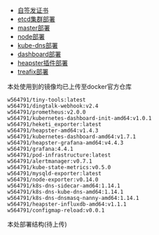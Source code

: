 * [自签发证书](/1bu-shu-zhi-nan/10-zi-qian-fa-zheng-shu.md)
* [etcd集群部署](/1bu-shu-zhi-nan/12-etcdji-qun-bu-shu.md)
* [master部署](/1bu-shu-zhi-nan/12-masterbu-shu.md)
* [node部署](/1bu-shu-zhi-nan/13-nodebu-shu.md)
* [kube-dns部署](/1bu-shu-zhi-nan/14-kube-dnsbu-shu.md)
* [dashboard部署](/1bu-shu-zhi-nan/15-dashboardbu-shu.md)
* [heapster插件部署](/1bu-shu-zhi-nan/heapstercha-jian-bu-shu.md)
* [treafix部署](/1bu-shu-zhi-nan/treafixbu-shu.md)

本处使用到的镜像均已上传至docker官方仓库

```
w564791/tiny-tools:latest
w564791/dingtalk-webhook:v2.4
w564791/prometheus:v2.0.0
w564791/kubernetes-dashboard-init-amd64:v1.0.1
w564791/heketi_exporter:latest
w564791/heapster-amd64:v1.4.3
w564791/kubernetes-dashboard-amd64:v1.7.1
w564791/heapster-grafana-amd64:v4.4.3
w564791/grafana:4.4.1
w564791/pod-infrastructure:latest
w564791/alertmanager:v0.7.1
w564791/kube-state-metrics:v0.5.0
w564791/mysqld-exporter:latest
w564791/node-exporter:v0.14.0
w564791/k8s-dns-sidecar-amd64:1.14.1
w564791/k8s-dns-kube-dns-amd64:1.14.1
w564791/k8s-dns-dnsmasq-nanny-amd64:1.14.1
w564791/heapster-influxdb-amd64:v1.1.1
w564791/configmap-reload:v0.0.1
```

本处部署结构\(待上传\)


